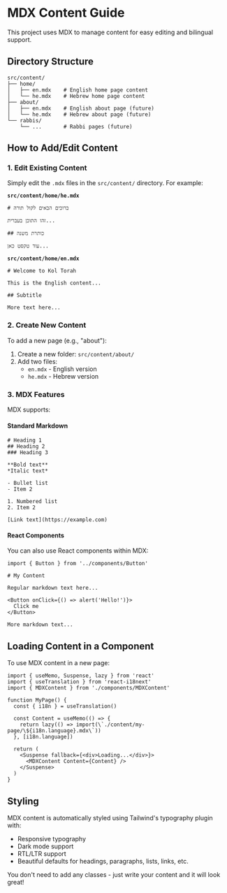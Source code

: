# MDX Content Guide

This project uses MDX to manage content for easy editing and bilingual support.

## Directory Structure

```
src/content/
├── home/
│   ├── en.mdx    # English home page content
│   └── he.mdx    # Hebrew home page content
├── about/
│   ├── en.mdx    # English about page (future)
│   └── he.mdx    # Hebrew about page (future)
└── rabbis/
    └── ...       # Rabbi pages (future)
```

## How to Add/Edit Content

### 1. Edit Existing Content

Simply edit the `.mdx` files in the `src/content/` directory. For example:

**`src/content/home/he.mdx`**
```mdx
# ברוכים הבאים לקול תורה

זהו התוכן בעברית...

## כותרת משנה

עוד טקסט כאן...
```

**`src/content/home/en.mdx`**
```mdx
# Welcome to Kol Torah

This is the English content...

## Subtitle

More text here...
```

### 2. Create New Content

To add a new page (e.g., "about"):

1. Create a new folder: `src/content/about/`
2. Add two files:
   - `en.mdx` - English version
   - `he.mdx` - Hebrew version

### 3. MDX Features

MDX supports:

#### Standard Markdown
```mdx
# Heading 1
## Heading 2
### Heading 3

**Bold text**
*Italic text*

- Bullet list
- Item 2

1. Numbered list
2. Item 2

[Link text](https://example.com)
```

#### React Components
You can also use React components within MDX:
```mdx
import { Button } from '../components/Button'

# My Content

Regular markdown text here...

<Button onClick={() => alert('Hello!')}>
  Click me
</Button>

More markdown text...
```

## Loading Content in a Component

To use MDX content in a new page:

```tsx
import { useMemo, Suspense, lazy } from 'react'
import { useTranslation } from 'react-i18next'
import { MDXContent } from './components/MDXContent'

function MyPage() {
  const { i18n } = useTranslation()

  const Content = useMemo(() => {
    return lazy(() => import(\`./content/my-page/\${i18n.language}.mdx\`))
  }, [i18n.language])

  return (
    <Suspense fallback={<div>Loading...</div>}>
      <MDXContent Content={Content} />
    </Suspense>
  )
}
```

## Styling

MDX content is automatically styled using Tailwind's typography plugin with:
- Responsive typography
- Dark mode support
- RTL/LTR support
- Beautiful defaults for headings, paragraphs, lists, links, etc.

You don't need to add any classes - just write your content and it will look great!
